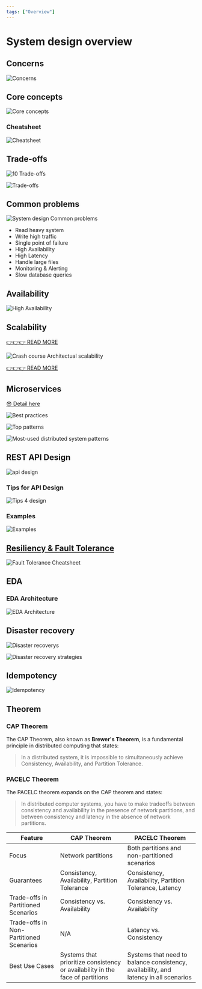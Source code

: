 ```yaml
---
tags: ["Overview"]
---
```


# System design overview

## Concerns

![Concerns](https://i.pinimg.com/originals/1c/0b/c7/1c0bc77eb2eb6b26e3b107800c777d80.jpg)

## Core concepts

![Core concepts](https://i.pinimg.com/originals/72/ed/e0/72ede0c5ca3edb1e87d7ac2196d28ac7.jpg)

### Cheatsheet

![Cheatsheet](https://i.pinimg.com/originals/2e/f1/e2/2ef1e2df2a9d233cc8263ecd626f1ecf.jpg)

## Trade-offs

![10 Trade-offs](https://i.pinimg.com/originals/ba/c2/d8/bac2d80dec0ee6dfa51f4da87563bc09.jpg)

![Trade-offs](https://i.pinimg.com/originals/d6/1b/ab/d61bab5a9e06681e042d546ee3ab6d97.jpg)


## Common problems

![System design Common problems](https://i.pinimg.com/originals/ac/1d/bf/ac1dbf0e2e4e2ae5da49b66ccc464827.jpg)

- Read heavy system
- Write high traffic
- Single point of failure
- High Availability
- High Latency
- Handle large files
- Monitoring & Alerting
- Slow database queries

## Availability

![High Availability](https://i.pinimg.com/originals/45/fa/a4/45faa4e8462022687dde510818f6ce7d.jpg)

## Scalability 

[👉👉👉 READ MORE](./scalability.md)

![Crash course Architectual scalability](https://i.pinimg.com/736x/ca/b6/91/cab6918414f243eb10beff0b85894991.jpg)

[👉👉👉 READ MORE](./scalability.md)

## Microservices 

[😎 Detail here](../architect/microservices.md)

![Best practices](https://i.pinimg.com/564x/7f/be/40/7fbe40c1758dd162e13501145d82bb6b.jpg)

![Top patterns](https://i.pinimg.com/736x/2e/ab/fd/2eabfd161aa129b8f2a3ceb6afe85693.jpg)

![Most-used distributed system patterns](https://i.pinimg.com/originals/cb/d0/97/cbd0976edbc9f7d5dd084741adf310cc.jpg)


<!-- ![Services Communication 2](https://i.pinimg.com/originals/c0/07/8d/c0078d1ad4fe40de11b7afa500809b13.jpg) -->

## REST API Design

![api design](https://i.pinimg.com/originals/ec/8d/10/ec8d10a1da9f5fc5c3d2a65c7b0a5ce4.png)

### Tips for API Design

![Tips 4 design](https://i.pinimg.com/736x/19/2e/ef/192eeff1ebd8ae69da841d01bb538b14.jpg)

### Examples

![Examples](https://i.pinimg.com/originals/97/36/dc/9736dcbd39c67fb01945c7c6ede7c2df.jpg)

## [Resiliency & Fault Tolerance](./fault-tolerance.md)

![Fault Tolerance Cheatsheet](https://i.pinimg.com/originals/13/94/1f/13941f1dec6fcd28cd7f5a2ecab88e67.jpg)

## EDA

### EDA Architecture

![EDA Architecture](https://i.pinimg.com/originals/83/0b/7a/830b7aeac45dbf81108e7d56b26bc130.jpg)


## Disaster recovery 

![Disaster recoverys](https://i.pinimg.com/originals/a4/98/b5/a498b583fe6c43f999c14f14009a37b3.png)

![Disaster recovery strategies](https://i.pinimg.com/originals/0a/3d/78/0a3d78effd581a1f9a12d9ca50d999cf.jpg)

## Idempotency

![Idempotency](https://i.pinimg.com/736x/66/e4/f8/66e4f81e0acdfe9b0bbc1795b25cad85.jpg)

## Theorem

### CAP Theorem

The CAP Theorem, also known as **Brewer's Theorem**, is a fundamental principle in distributed computing that states:

> In a distributed system, it is impossible to simultaneously achieve Consistency, Availability, and Partition Tolerance.

### PACELC Theorem

The PACELC theorem expands on the CAP theorem and states: 

> In distributed computer systems, you have to make tradeoffs between consistency and availability in the presence of network partitions, and between consistency and latency in the absence of network partitions.

Feature | CAP Theorem	| PACELC Theorem
------ | --------------- | ----------
Focus	|  Network partitions | 	Both partitions and non-partitioned scenarios
Guarantees	|  Consistency, Availability, Partition Tolerance	|  Consistency, Availability, Partition Tolerance, Latency
Trade-offs in Partitioned Scenarios | 	Consistency vs. Availability	|  Consistency vs. Availability
Trade-offs in Non-Partitioned Scenarios	|  N/A	|  Latency vs. Consistency
Best Use Cases	|  Systems that prioritize consistency or availability in the face of partitions | 	Systems that need to balance consistency, availability, and latency in all scenarios